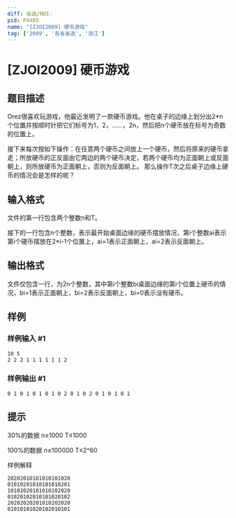 ```yaml
---
diff: 省选/NOI-
pid: P4405
name: "[ZJOI2009] 硬币游戏"
tag: ['2009', '各省省选', '浙江']
---
```

# [ZJOI2009] 硬币游戏
## 题目描述

Orez很喜欢玩游戏，他最近发明了一款硬币游戏。他在桌子的边缘上划分出2*n个位置并按顺时针把它们标号为1，2，……，2n，然后把n个硬币放在标号为奇数的位置上。

接下来每次按如下操作：在任意两个硬币之间放上一个硬币，然后将原来的硬币拿走；所放硬币的正反面由它两边的两个硬币决定，若两个硬币均为正面朝上或反面朝上，则所放硬币为正面朝上，否则为反面朝上。 那么操作T次之后桌子边缘上硬币的情况会是怎样的呢？
## 输入格式

文件的第一行包含两个整数n和T。

 接下的一行包含n个整数，表示最开始桌面边缘的硬币摆放情况，第i个整数ai表示第i个硬币摆放在2*i-1个位置上，ai=1表示正面朝上，ai=2表示反面朝上。

## 输出格式

文件仅包含一行，为2n个整数，其中第i个整数bi桌面边缘的第i个位置上硬币的情况，bi=1表示正面朝上，bi=2表示反面朝上，bi=0表示没有硬币。

## 样例

### 样例输入 #1
```
10 5
2 2 2 1 1 1 1 1 1 2
```
### 样例输出 #1
```
0 1 0 1 0 1 0 1 0 2 0 1 0 2 0 1 0 1 0 1
```
## 提示

30%的数据 n≤1000 T≤1000

100%的数据 n≤100000 T≤2^60

样例解释
```
20202010101010101020
01010201010101010201
10102020101010102020
01020102010101020102
20202020201010202020
01010101020102010101
```
